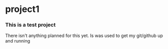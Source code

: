 # project1


### This is a test project ###
There isn't anything planned for this yet.
Is was used to get my git/github up and running